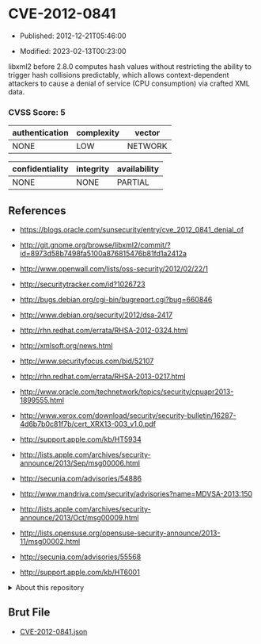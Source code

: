 # CVE-2012-0841

- Published: 2012-12-21T05:46:00

- Modified: 2023-02-13T00:23:00

libxml2 before 2.8.0 computes hash values without restricting the ability to trigger hash collisions predictably, which allows context-dependent attackers to cause a denial of service (CPU consumption) via crafted XML data.

### CVSS Score: **5**

| authentication | complexity | vector |
| --- | --- | --- |
| NONE | LOW | NETWORK |

| confidentiality | integrity | availability |
| --- | --- | --- |
| NONE | NONE | PARTIAL |

## References

* https://blogs.oracle.com/sunsecurity/entry/cve_2012_0841_denial_of

* http://git.gnome.org/browse/libxml2/commit/?id=8973d58b7498fa5100a876815476b81fd1a2412a

* http://www.openwall.com/lists/oss-security/2012/02/22/1

* http://securitytracker.com/id?1026723

* http://bugs.debian.org/cgi-bin/bugreport.cgi?bug=660846

* http://www.debian.org/security/2012/dsa-2417

* http://rhn.redhat.com/errata/RHSA-2012-0324.html

* http://xmlsoft.org/news.html

* http://www.securityfocus.com/bid/52107

* http://rhn.redhat.com/errata/RHSA-2013-0217.html

* http://www.oracle.com/technetwork/topics/security/cpuapr2013-1899555.html

* http://www.xerox.com/download/security/security-bulletin/16287-4d6b7b0c81f7b/cert_XRX13-003_v1.0.pdf

* http://support.apple.com/kb/HT5934

* http://lists.apple.com/archives/security-announce/2013/Sep/msg00006.html

* http://secunia.com/advisories/54886

* http://www.mandriva.com/security/advisories?name=MDVSA-2013:150

* http://lists.apple.com/archives/security-announce/2013/Oct/msg00009.html

* http://lists.opensuse.org/opensuse-security-announce/2013-11/msg00002.html

* http://secunia.com/advisories/55568

* http://support.apple.com/kb/HT6001

<details>
<summary>About this repository</summary> 

  This repository is part of the project [Live Hack CVE](https://github.com/Live-Hack-CVE). Main website can be found [www.live-hack.org](https://www.live-hack.org) 
  
  Made by [Sn0wAlice](https://github.com/Sn0wAlice) for the people that care about security and need to have a feed of the latest CVEs. Hope you enjoy it, don't forget to star the repo and follow me on [Twitter](https://twitter.com/Sn0wAlice) and [Github](https://github.com/Sn0wAlice). And that is my [personnal website](https://www.alice-snow.me/)

  - [Home Page](https://github.com/Live-Hack-CVE)
  - [Framework](https://github.com/Live-Hack-CVE/cve-framework)
  - [CVE database](https://github.com/Live-Hack-CVE/full_database)
  - [Changelog](https://github.com/Live-Hack-CVE/Changelog)
</details>

## Brut File

* [CVE-2012-0841.json](https://raw.githubusercontent.com/Live-Hack-CVE/full_database/main/cves/2012/CVE-2012-0841.json)

